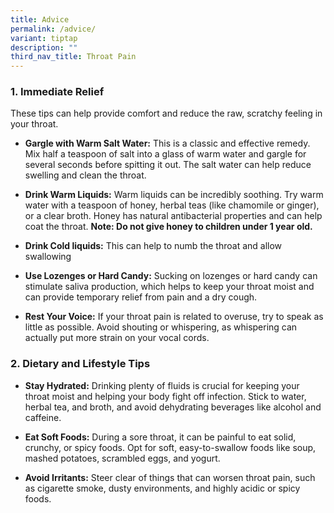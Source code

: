```yaml
---
title: Advice
permalink: /advice/
variant: tiptap
description: ""
third_nav_title: Throat Pain
---
```

<h3>1. Immediate Relief</h3>
<p></p>
<p>These tips can help provide comfort and reduce the raw, scratchy feeling
in your throat.</p>
<ul>
<li>
<p><strong>Gargle with Warm Salt Water:</strong> This is a classic and effective
remedy. Mix half a teaspoon of salt into a glass of warm water and gargle
for several seconds before spitting it out. The salt water can help reduce
swelling and clean the throat.</p>
</li>
<li>
<p><strong>Drink Warm Liquids:</strong> Warm liquids can be incredibly soothing.
Try warm water with a teaspoon of honey, herbal teas (like chamomile or
ginger), or a clear broth. Honey has natural antibacterial properties and
can help coat the throat. <strong>Note: Do not give honey to children under 1 year old.</strong>
</p>
</li>
<li>
<p><strong>Drink Cold liquids:</strong> This can help to numb the throat and
allow swallowing</p>
</li>
<li>
<p><strong>Use Lozenges or Hard Candy:</strong> Sucking on lozenges or hard
candy can stimulate saliva production, which helps to keep your throat
moist and can provide temporary relief from pain and a dry cough.</p>
</li>
<li>
<p><strong>Rest Your Voice:</strong> If your throat pain is related to overuse,
try to speak as little as possible. Avoid shouting or whispering, as whispering
can actually put more strain on your vocal cords.</p>
</li>
</ul>
<p></p>
<h3>2. Dietary and Lifestyle Tips</h3>
<p></p>
<ul>
<li>
<p><strong>Stay Hydrated:</strong> Drinking plenty of fluids is crucial for
keeping your throat moist and helping your body fight off infection. Stick
to water, herbal tea, and broth, and avoid dehydrating beverages like alcohol
and caffeine.</p>
</li>
<li>
<p><strong>Eat Soft Foods:</strong> During a sore throat, it can be painful
to eat solid, crunchy, or spicy foods. Opt for soft, easy-to-swallow foods
like soup, mashed potatoes, scrambled eggs, and yogurt.</p>
</li>
<li>
<p><strong>Avoid Irritants:</strong> Steer clear of things that can worsen
throat pain, such as cigarette smoke, dusty environments, and highly acidic
or spicy foods.</p>
</li>
</ul>
<p></p>